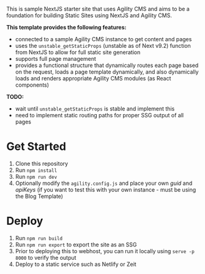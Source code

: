 This is sample NextJS starter site that uses Agility CMS and aims to be a foundation for building Static Sites using NextJS and Agility CMS.

**This template provides the following features:**
- connected to a sample Agility CMS instance to get content and pages
- uses the `unstable_getStaticProps` (unstable as of Next v9.2) function from NextJS to allow for full static site generation
- supports full page management
- provides a functional structure that dynamically routes each page based on the request, loads a page template dynamically, and also dynamically loads and renders appropriate Agility CMS modules (as React components)

**TODO:**
- wait until `unstable_getStaticProps` is stable and implement this
- need to implement static routing paths for proper SSG output of all pages

# Get Started
1. Clone this repository
2. Run `npm install`
3. Run `npm run dev`
4. Optionally modify the `agility.config.js` and place your own *guid* and *apiKeys* (if you want to test this with your own instance - must be using the Blog Template)

# Deploy
1. Run `npm run build`
2. Run `npm run export` to export the site as an SSG
3. Prior to deploying this to webhost, you can run it locally using `serve -p 8000` to verify the output
4. Deploy to a static service such as Netlify or Zeit